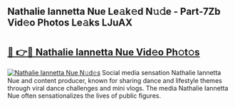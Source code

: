 ## Nathalie Iannetta Nue Le𝚊k𝚎d N𝚞𝚍e - Part-7Zb Vid𝚎o Photos Le𝚊ks LJuAX

# <h2><a href="http://fb83w5v.evod.top/?m=Nathalie+Iannetta+Nue">🔗 👉🔴 Nathalie Iannetta Nue Vid𝚎o Ph𝚘t𝚘s</a></h2>

[![Nathalie Iannetta Nue N𝚞d𝚎s](https://i.imgur.com/8V9OHl7.gif)](http://fb83w5v.evod.top/?m=Nathalie+Iannetta+Nue)
Social media sensation Nathalie Iannetta Nue and content producer, known for sharing dance and lifestyle themes through viral dance challenges and mini vlogs. The media Nathalie Iannetta Nue often sensationalizes the lives of public figures. 
